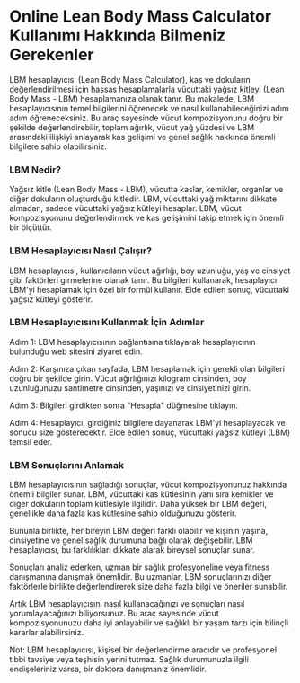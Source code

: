 Online Lean Body Mass Calculator Kullanımı Hakkında Bilmeniz Gerekenler
=======================================================================

LBM hesaplayıcısı (Lean Body Mass Calculator), kas ve dokuların değerlendirilmesi için hassas hesaplamalarla vücuttaki yağsız kitleyi (Lean Body Mass - LBM) hesaplamanıza olanak tanır. Bu makalede, LBM hesaplayıcısının temel bilgilerini öğrenecek ve nasıl kullanabileceğinizi adım adım öğreneceksiniz. Bu araç sayesinde vücut kompozisyonunu doğru bir şekilde değerlendirebilir, toplam ağırlık, vücut yağ yüzdesi ve LBM arasındaki ilişkiyi anlayarak kas gelişimi ve genel sağlık hakkında önemli bilgilere sahip olabilirsiniz.

### LBM Nedir?

Yağsız kitle (Lean Body Mass - LBM), vücutta kaslar, kemikler, organlar ve diğer dokuların oluşturduğu kitledir. LBM, vücuttaki yağ miktarını dikkate almadan, sadece vücuttaki yağsız kütleyi hesaplar. LBM, vücut kompozisyonunu değerlendirmek ve kas gelişimini takip etmek için önemli bir ölçüttür.

### LBM Hesaplayıcısı Nasıl Çalışır?

LBM hesaplayıcısı, kullanıcıların vücut ağırlığı, boy uzunluğu, yaş ve cinsiyet gibi faktörleri girmelerine olanak tanır. Bu bilgileri kullanarak, hesaplayıcı LBM'yi hesaplamak için özel bir formül kullanır. Elde edilen sonuç, vücuttaki yağsız kütleyi gösterir.

### LBM Hesaplayıcısını Kullanmak İçin Adımlar

Adım 1: LBM hesaplayıcısının bağlantısına tıklayarak hesaplayıcının bulunduğu web sitesini ziyaret edin.

Adım 2: Karşınıza çıkan sayfada, LBM hesaplamak için gerekli olan bilgileri doğru bir şekilde girin. Vücut ağırlığınızı kilogram cinsinden, boy uzunluğunuzu santimetre cinsinden, yaşınızı ve cinsiyetinizi girin.

Adım 3: Bilgileri girdikten sonra "Hesapla" düğmesine tıklayın.

Adım 4: Hesaplayıcı, girdiğiniz bilgilere dayanarak LBM'yi hesaplayacak ve sonucu size gösterecektir. Elde edilen sonuç, vücuttaki yağsız kütleyi (LBM) temsil eder.

### LBM Sonuçlarını Anlamak

LBM hesaplayıcısının sağladığı sonuçlar, vücut kompozisyonunuz hakkında önemli bilgiler sunar. LBM, vücuttaki kas kütlesinin yanı sıra kemikler ve diğer dokuların toplam kütlesiyle ilgilidir. Daha yüksek bir LBM değeri, genellikle daha fazla kas kütlesine sahip olduğunuzu gösterir.

Bununla birlikte, her bireyin LBM değeri farklı olabilir ve kişinin yaşına, cinsiyetine ve genel sağlık durumuna bağlı olarak değişebilir. LBM hesaplayıcısı, bu farklılıkları dikkate alarak bireysel sonuçlar sunar.

Sonuçları analiz ederken, uzman bir sağlık profesyoneline veya fitness danışmanına danışmak önemlidir. Bu uzmanlar, LBM sonuçlarınızı diğer faktörlerle birlikte değerlendirerek size daha fazla bilgi ve öneriler sunabilir.

Artık LBM hesaplayıcısını nasıl kullanacağınızı ve sonuçları nasıl yorumlayacağınızı biliyorsunuz. Bu araç sayesinde vücut kompozisyonunuzu daha iyi anlayabilir ve sağlıklı bir yaşam tarzı için bilinçli kararlar alabilirsiniz.

Not: LBM hesaplayıcısı, kişisel bir değerlendirme aracıdır ve profesyonel tıbbi tavsiye veya teşhisin yerini tutmaz. Sağlık durumunuzla ilgili endişeleriniz varsa, bir doktora danışmanız önemlidir.
